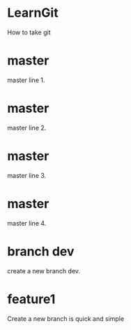 # LearnGit
How to take git
# master
master line 1.
# master
master line 2.
# master
master line 3.
# master
master line 4.
# branch dev
create a new branch dev.
# feature1
Create a new branch is quick and simple